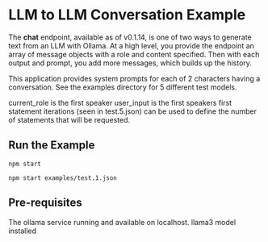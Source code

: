 # LLM to LLM Conversation Example

The **chat** endpoint, available as of v0.1.14, is one of two ways to generate text from an LLM with Ollama. At a high level, you provide the endpoint an array of message objects with a role and content specified. Then with each output and prompt, you add more messages, which builds up the history.

This application provides system prompts for each of 2 characters having a conversation. See the examples directory for 5 different test models.

current_role is the first speaker
user_input is the first speakers first statement
iterations (seen in test.5.json) can be used to define the number of statements that will be requested.

## Run the Example

`npm start`

`npm start examples/test.1.json` 

## Pre-requisites

The ollama service running and available on localhost. llama3 model installed
